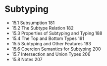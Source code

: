 # Subtyping

- 15.1 Subsumption 181
- 15.2 The Subtype Relation 182
- 15.3 Properties of Subtyping and Typing 188
- 15.4 The Top and Bottom Types 191
- 15.5 Subtyping and Other Features 193
- 15.6 Coercion Semantics for Subtyping 200
- 15.7 Intersection and Union Types 206
- 15.8 Notes 207
